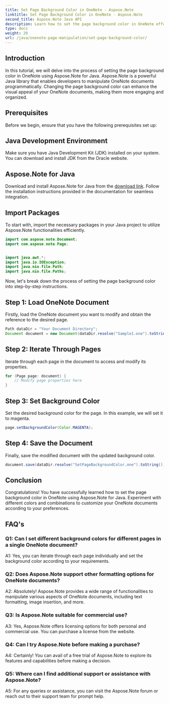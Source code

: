 ```yaml
---
title: Set Page Background Color in OneNote - Aspose.Note
linktitle: Set Page Background Color in OneNote - Aspose.Note
second_title: Aspose.Note Java API
description: Learn how to set the page background color in OneNote effortlessly using Aspose.Note for Java. Enhance the visual appeal of your documents with this simple tutorial.
type: docs
weight: 20
url: /java/onenote-page-manipulation/set-page-background-color/
---
```

## Introduction

In this tutorial, we will delve into the process of setting the page background color in OneNote using Aspose.Note for Java. Aspose.Note is a powerful Java library that enables developers to manipulate OneNote documents programmatically. Changing the page background color can enhance the visual appeal of your OneNote documents, making them more engaging and organized.

## Prerequisites

Before we begin, ensure that you have the following prerequisites set up:

## Java Development Environment

Make sure you have Java Development Kit (JDK) installed on your system. You can download and install JDK from the Oracle website.

## Aspose.Note for Java

Download and install Aspose.Note for Java from the [download link](https://releases.aspose.com/note/java/). Follow the installation instructions provided in the documentation for seamless integration.

## Import Packages

To start with, import the necessary packages in your Java project to utilize Aspose.Note functionalities efficiently.

```java
import com.aspose.note.Document;
import com.aspose.note.Page;


import java.awt.*;
import java.io.IOException;
import java.nio.file.Path;
import java.nio.file.Paths;
```

Now, let's break down the process of setting the page background color into step-by-step instructions.

## Step 1: Load OneNote Document

Firstly, load the OneNote document you want to modify and obtain the reference to the desired page.

```java
Path dataDir = "Your Document Directory";
Document document = new Document(dataDir.resolve("Sample1.one").toString());
```

## Step 2: Iterate Through Pages

Iterate through each page in the document to access and modify its properties.

```java
for (Page page: document) {
    // Modify page properties here
}
```

## Step 3: Set Background Color

Set the desired background color for the page. In this example, we will set it to magenta.

```java
page.setBackgroundColor(Color.MAGENTA);
```

## Step 4: Save the Document

Finally, save the modified document with the updated background color.

```java
document.save(dataDir.resolve("SetPageBackgroundColor.one").toString());
```

## Conclusion

Congratulations! You have successfully learned how to set the page background color in OneNote using Aspose.Note for Java. Experiment with different colors and combinations to customize your OneNote documents according to your preferences.

## FAQ's

### Q1: Can I set different background colors for different pages in a single OneNote document?

A1: Yes, you can iterate through each page individually and set the background color according to your requirements.

### Q2: Does Aspose.Note support other formatting options for OneNote documents?

A2: Absolutely! Aspose.Note provides a wide range of functionalities to manipulate various aspects of OneNote documents, including text formatting, image insertion, and more.

### Q3: Is Aspose.Note suitable for commercial use?

A3: Yes, Aspose.Note offers licensing options for both personal and commercial use. You can purchase a license from the website.

### Q4: Can I try Aspose.Note before making a purchase?

A4: Certainly! You can avail of a free trial of Aspose.Note to explore its features and capabilities before making a decision.

### Q5: Where can I find additional support or assistance with Aspose.Note?

A5: For any queries or assistance, you can visit the Aspose.Note forum or reach out to their support team for prompt help.
